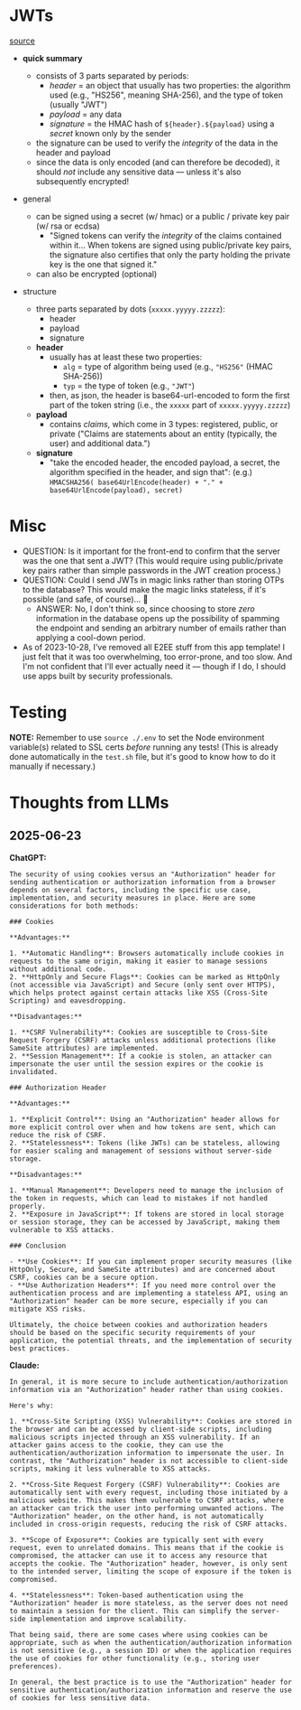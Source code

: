 # JWTs

[source](https://jwt.io/introduction)

- **quick summary**
  - consists of 3 parts separated by periods:
    - _header_ = an object that usually has two properties: the algorithm used (e.g., "HS256", meaning SHA-256), and the type of token (usually "JWT")
    - _payload_ = any data
    - _signature_ = the HMAC hash of `${header}.${payload}` using a _secret_ known only by the sender
  - the signature can be used to verify the _integrity_ of the data in the header and payload
  - since the data is only encoded (and can therefore be decoded), it should _not_ include any sensitive data — unless it's also subsequently encrypted!

- general
  - can be signed using a secret (w/ hmac) or a public / private key pair (w/ rsa or ecdsa)
    - "Signed tokens can verify the _integrity_ of the claims contained within it... When tokens are signed using public/private key pairs, the signature also certifies that only the party holding the private key is the one that signed it."
  - can also be encrypted (optional)
- structure
  - three parts separated by dots (`xxxxx.yyyyy.zzzzz`):
    - header
    - payload
    - signature
  - **header**
    - usually has at least these two properties:
      - `alg` = type of algorithm being used (e.g., `"HS256"` (HMAC SHA-256))
      - `typ` = the type of token (e.g., `"JWT"`)
    - then, as json, the header is base64-url-encoded to form the first part of the token string (i.e., the `xxxxx` part of `xxxxx.yyyyy.zzzzz`)
  - **payload**
    - contains _claims_, which come in 3 types: registered, public, or private ("Claims are statements about an entity (typically, the user) and additional data.")
  - **signature**
    - "take the encoded header, the encoded payload, a secret, the algorithm specified in the header, and sign that": (e.g.) `HMACSHA256( base64UrlEncode(header) + "." + base64UrlEncode(payload), secret)`

# Misc

- QUESTION: Is it important for the front-end to confirm that the server was the one that sent a JWT? (This would require using public/private key pairs rather than simple passwords in the JWT creation process.)
- QUESTION: Could I send JWTs in magic links rather than storing OTPs to the database? This would make the magic links stateless, if it's possible (and safe, of course)... 🤔
  - ANSWER: No, I don't think so, since choosing to store _zero_ information in the database opens up the possibility of spamming the endpoint and sending an arbitrary number of emails rather than applying a cool-down period.
- As of 2023-10-28, I've removed all E2EE stuff from this app template! I just felt that it was too overwhelming, too error-prone, and too slow. And I'm not confident that I'll ever actually need it — though if I do, I should use apps built by security professionals.

# Testing

**NOTE:** Remember to use `source ./.env` to set the Node environment variable(s) related to SSL certs _before_ running any tests! (This is already done automatically in the `test.sh` file, but it's good to know how to do it manually if necessary.)

# Thoughts from LLMs

## 2025-06-23

**ChatGPT:**

```
The security of using cookies versus an "Authorization" header for sending authentication or authorization information from a browser depends on several factors, including the specific use case, implementation, and security measures in place. Here are some considerations for both methods:

### Cookies

**Advantages:**

1. **Automatic Handling**: Browsers automatically include cookies in requests to the same origin, making it easier to manage sessions without additional code.
2. **HttpOnly and Secure Flags**: Cookies can be marked as HttpOnly (not accessible via JavaScript) and Secure (only sent over HTTPS), which helps protect against certain attacks like XSS (Cross-Site Scripting) and eavesdropping.

**Disadvantages:**

1. **CSRF Vulnerability**: Cookies are susceptible to Cross-Site Request Forgery (CSRF) attacks unless additional protections (like SameSite attributes) are implemented.
2. **Session Management**: If a cookie is stolen, an attacker can impersonate the user until the session expires or the cookie is invalidated.

### Authorization Header

**Advantages:**

1. **Explicit Control**: Using an "Authorization" header allows for more explicit control over when and how tokens are sent, which can reduce the risk of CSRF.
2. **Statelessness**: Tokens (like JWTs) can be stateless, allowing for easier scaling and management of sessions without server-side storage.

**Disadvantages:**

1. **Manual Management**: Developers need to manage the inclusion of the token in requests, which can lead to mistakes if not handled properly.
2. **Exposure in JavaScript**: If tokens are stored in local storage or session storage, they can be accessed by JavaScript, making them vulnerable to XSS attacks.

### Conclusion

- **Use Cookies**: If you can implement proper security measures (like HttpOnly, Secure, and SameSite attributes) and are concerned about CSRF, cookies can be a secure option.
- **Use Authorization Headers**: If you need more control over the authentication process and are implementing a stateless API, using an "Authorization" header can be more secure, especially if you can mitigate XSS risks.

Ultimately, the choice between cookies and authorization headers should be based on the specific security requirements of your application, the potential threats, and the implementation of security best practices.
```

**Claude:**

```
In general, it is more secure to include authentication/authorization information via an "Authorization" header rather than using cookies.

Here's why:

1. **Cross-Site Scripting (XSS) Vulnerability**: Cookies are stored in the browser and can be accessed by client-side scripts, including malicious scripts injected through an XSS vulnerability. If an attacker gains access to the cookie, they can use the authentication/authorization information to impersonate the user. In contrast, the "Authorization" header is not accessible to client-side scripts, making it less vulnerable to XSS attacks.

2. **Cross-Site Request Forgery (CSRF) Vulnerability**: Cookies are automatically sent with every request, including those initiated by a malicious website. This makes them vulnerable to CSRF attacks, where an attacker can trick the user into performing unwanted actions. The "Authorization" header, on the other hand, is not automatically included in cross-origin requests, reducing the risk of CSRF attacks.

3. **Scope of Exposure**: Cookies are typically sent with every request, even to unrelated domains. This means that if the cookie is compromised, the attacker can use it to access any resource that accepts the cookie. The "Authorization" header, however, is only sent to the intended server, limiting the scope of exposure if the token is compromised.

4. **Statelessness**: Token-based authentication using the "Authorization" header is more stateless, as the server does not need to maintain a session for the client. This can simplify the server-side implementation and improve scalability.

That being said, there are some cases where using cookies can be appropriate, such as when the authentication/authorization information is not sensitive (e.g., a session ID) or when the application requires the use of cookies for other functionality (e.g., storing user preferences).

In general, the best practice is to use the "Authorization" header for sensitive authentication/authorization information and reserve the use of cookies for less sensitive data.
```
